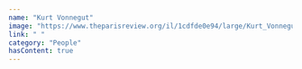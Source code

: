 ```yaml
---
name: "Kurt Vonnegut"
image: "https://www.theparisreview.org/il/1cdfde0e94/large/Kurt_Vonnegut_1972.jpg"
link: " "
category: "People"
hasContent: true
---
```



